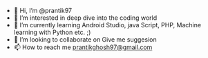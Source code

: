 - 👋 Hi, I’m @prantik97
- 👀 I’m interested in deep dive into the coding world
- 🌱 I’m currently learning Android Studio, java Script, PHP, Machine learning with Python etc. ;)
- 💞️ I’m looking to collaborate on Give me suggesion
- 📫 How to reach me prantikghosh97@gmail.com

<!---
prantik97/prantik97 is a ✨ special ✨ repository because its `README.md` (this file) appears on your GitHub profile.
You can click the Preview link to take a look at your changes.
--->
